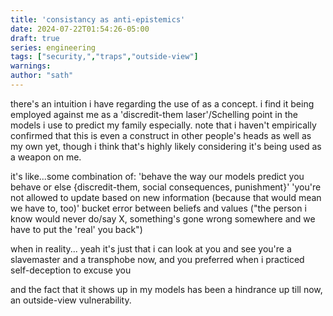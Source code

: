 ```yaml
---
title: 'consistancy as anti-epistemics'
date: 2024-07-22T01:54:26-05:00
draft: true
series: engineering
tags: ["security,","traps","outside-view"]
warnings:
author: "sath"
---
```


there's an intuition i have regarding the use of <political consistency> as a concept. i find it being employed against me as a 'discredit-them laser'/Schelling point in the models i use to predict my family especially. note that i haven't empirically confirmed that this is even a construct in other people's heads as well as my own yet, though i think that's highly likely considering it's being used as a weapon on me. 

it's like...some combination of:
'behave the way our models predict you behave or else {discredit-them, social consequences, punishment}'
'you're not allowed to update based on new information (because that would mean we have to, too)'
bucket error between beliefs and values ("the person i know would never do/say X, something's gone wrong somewhere and we have to put the 'real' you back")

when in reality... yeah it's just that i can look at you and see you're a slavemaster and a transphobe now, and you preferred when i practiced self-deception to excuse you

and the fact that it shows up in my models has been a hindrance up till now, an outside-view vulnerability.

